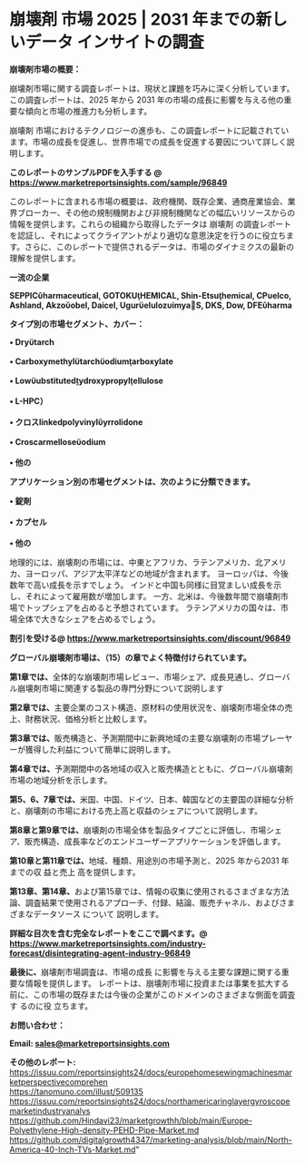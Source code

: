 # 崩壊剤 市場 2025 | 2031 年までの新しいデータ インサイトの調査

<strong><b>崩壊剤市場の概要：</b></strong>

崩壊剤市場に関する調査レポートは、現状と課題を巧みに深く分析しています。この調査レポートは、2025 年から 2031 年の市場の成長に影響を与える他の重要な傾向と市場の推進力も分析します。

崩壊剤 市場におけるテクノロジーの進歩も、この調査レポートに記載されています。市場の成長を促進し、世界市場での成長を促進する要因について詳しく説明します。

<strong>このレポートのサンプルPDFを入手する @ <a href=https://www.marketreportsinsights.com/sample/96849>https://www.marketreportsinsights.com/sample/96849</a></strong>

このレポートに含まれる市場の概要は、政府機関、既存企業、通商産業協会、業界ブローカー、その他の規制機関および非規制機関などの幅広いリソースからの情報を提供します。これらの組織から取得したデータは 崩壊剤 の調査レポートを認証し、それによってクライアントがより適切な意思決定を行うのに役立ちます。さらに、このレポートで提供されるデータは、市場のダイナミクスの最新の理解を提供します。

<strong>一流の企業</strong>

<strong><b>SEPPICharmaceutical, GOTOKUHEMICAL, Shin-Etsuhemical, CPelco, Ashland, Akzoobel, Daicel, UgurelulozimyaS, DKS, Dow, DFEharma</b></strong>

<strong><b>タイプ別の市場セグメント、カバー：</b></strong>

<strong>• Drytarch<br><br>• Carboxymethyltarchodiumarboxylate<br><br>• Lowubstitutedydroxypropylellulose<br><br>• L-HPC）<br><br>• クロスlinkedpolyvinylyrrolidone<br><br>• Croscarmelloseodium<br><br>• 他の</strong>

<strong><b>アプリケーション別の市場セグメントは、次のように分類できます。</b></strong>

<strong>• 錠剤<br><br>• カプセル<br><br>• 他の</strong>

 地理的には、崩壊剤の市場には、中東とアフリカ、ラテンアメリカ、北アメリカ、ヨーロッパ、アジア太平洋などの地域が含まれます。 ヨーロッパは、今後数年で高い成長を示すでしょう。 インドと中国も同様に目覚ましい成長を示し、それによって雇用数が増加します。 一方、北米は、今後数年間で崩壊剤市場でトップシェアを占めると予想されています。 ラテンアメリカの国々は、市場全体で大きなシェアを占めるでしょう。

<strong>割引を受ける@ <a href=https://www.marketreportsinsights.com/discount/96849>https://www.marketreportsinsights.com/discount/96849</a></strong>

<strong><b>グローバル崩壊剤市場は、（15）の章でよく特徴付けられています。</b></strong>

<strong><b>第</b></strong><strong><b>1章では、</b></strong>全体的な崩壊剤市場レビュー、市場シェア、成長見通し、グローバル崩壊剤市場に関連する製品の専門分野について説明します

<strong><b>第2章では、</b></strong>主要企業のコスト構造、原材料の使用状況を、崩壊剤市場全体の売上、財務状況、価格分析と比較します。

<strong><b>第3章では、</b></strong>販売構造と、予測期間中に新興地域の主要な崩壊剤の市場プレーヤーが獲得した利益について簡単に説明します。

<strong><b>第4章では、</b></strong>予測期間中の各地域の収入と販売構造とともに、グローバル崩壊剤市場の地域分析を示します。

<strong><b>第5、6、7章では、</b></strong>米国、中国、ドイツ、日本、韓国などの主要国の詳細な分析と、崩壊剤の市場における売上高と収益のシェアについて説明します。

<strong><b>第8章と第9章では、</b></strong>崩壊剤の市場全体を製品タイプごとに評価し、市場シェア、販売構造、成長率などのエンドユーザーアプリケーションを評価します。

<strong><b>第10章と第11章では、</b></strong>地域、種類、用途別の市場予測と、2025 年から2031 年までの収 益と売上 高を提供します。

<strong><b>第13章、第14章、</b></strong>および第15章では、情報の収集に使用されるさまざまな方法論、調査結果で使用されるアプローチ、付録、結論、販売チャネル、およびさまざまなデータソース について 説明します。

<strong>詳細な目次を含む完全なレポートをここで調べます。@ <a href=https://www.marketreportsinsights.com/industry-forecast/disintegrating-agent-industry-96849>https://www.marketreportsinsights.com/industry-forecast/disintegrating-agent-industry-96849</a></strong>

<strong><b>最後に、</b></strong>崩壊剤市場調査は、市場の成長 に影響を</a>与える主要な課題に関する重要な情報を提供します。 レポートは、崩壊剤市場に投資または事業を拡大する前に、この市場の既存または今後の企業がこのドメインのさまざまな側面を調査す るのに役 立ちます。

<strong><b>お問い合わせ：</b></strong>

<strong>Email: </strong><a href=mailto:sales@marketreportsinsights.com><strong>sales@marketreportsinsights.com</strong></a>

<strong>その他のレポート:</strong>
<br>
<a href=https://issuu.com/reportsinsights24/docs/europehomesewingmachinesmarketperspectivecomprehen>https://issuu.com/reportsinsights24/docs/europehomesewingmachinesmarketperspectivecomprehen</a>
<br>
<a href=https://tanomuno.com/illust/509135>https://tanomuno.com/illust/509135</a>
<br>
<a href=https://issuu.com/reportsinsights24/docs/northamericaringlayergyroscopemarketindustryanalys>https://issuu.com/reportsinsights24/docs/northamericaringlayergyroscopemarketindustryanalys</a>
<br>
<a href=https://github.com/Hindavi23/marketgrowthh/blob/main/Europe-Polyethylene-High-density-PEHD-Pipe-Market.md>https://github.com/Hindavi23/marketgrowthh/blob/main/Europe-Polyethylene-High-density-PEHD-Pipe-Market.md</a>
<br>
<a href=https://github.com/digitalgrowth4347/marketing-analysis/blob/main/North-America-40-Inch-TVs-Market.md>https://github.com/digitalgrowth4347/marketing-analysis/blob/main/North-America-40-Inch-TVs-Market.md</a>"
